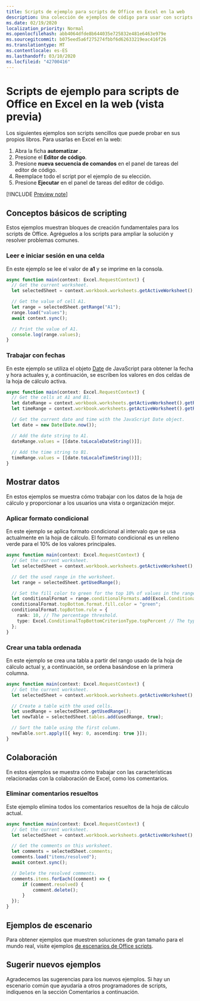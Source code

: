 ```yaml
---
title: Scripts de ejemplo para scripts de Office en Excel en la web
description: Una colección de ejemplos de código para usar con scripts de Office en Excel en la Web.
ms.date: 02/19/2020
localization_priority: Normal
ms.openlocfilehash: abb4064dfde8b644035e725832e481e6463e979e
ms.sourcegitcommit: b075eed5a6f275274fbbf6d62633219eac416f26
ms.translationtype: MT
ms.contentlocale: es-ES
ms.lasthandoff: 03/10/2020
ms.locfileid: "42700416"
---
```

# <a name="sample-scripts-for-office-scripts-in-excel-on-the-web-preview"></a>Scripts de ejemplo para scripts de Office en Excel en la web (vista previa)

Los siguientes ejemplos son scripts sencillos que puede probar en sus propios libros. Para usarlas en Excel en la web:

1. Abra la ficha **automatizar** .
2. Presione el **Editor de código**.
3. Presione **nueva secuencia de comandos** en el panel de tareas del editor de código.
4. Reemplace todo el script por el ejemplo de su elección.
5. Presione **Ejecutar** en el panel de tareas del editor de código.

[!INCLUDE [Preview note](../includes/preview-note.md)]

## <a name="scripting-basics"></a>Conceptos básicos de scripting

Estos ejemplos muestran bloques de creación fundamentales para los scripts de Office. Agréguelos a los scripts para ampliar la solución y resolver problemas comunes.

### <a name="read-and-log-one-cell"></a>Leer e iniciar sesión en una celda

En este ejemplo se lee el valor de **a1** y se imprime en la consola.

``` TypeScript
async function main(context: Excel.RequestContext) {
  // Get the current worksheet.
  let selectedSheet = context.workbook.worksheets.getActiveWorksheet();

  // Get the value of cell A1.
  let range = selectedSheet.getRange("A1");
  range.load("values");
  await context.sync();

  // Print the value of A1.
  console.log(range.values);
}
```

### <a name="work-with-dates"></a>Trabajar con fechas

En este ejemplo se utiliza el objeto [Date](https://developer.mozilla.org/docs/web/javascript/reference/global_objects/date) de JavaScript para obtener la fecha y hora actuales y, a continuación, se escriben los valores en dos celdas de la hoja de cálculo activa.

```TypeScript
async function main(context: Excel.RequestContext) {
  // Get the cells at A1 and B1.
  let dateRange = context.workbook.worksheets.getActiveWorksheet().getRange("A1");
  let timeRange = context.workbook.worksheets.getActiveWorksheet().getRange("B1");

  // Get the current date and time with the JavaScript Date object.
  let date = new Date(Date.now());

  // Add the date string to A1.
  dateRange.values = [[date.toLocaleDateString()]];
  
  // Add the time string to B1.
  timeRange.values = [[date.toLocaleTimeString()]];
}
```

## <a name="display-data"></a>Mostrar datos

En estos ejemplos se muestra cómo trabajar con los datos de la hoja de cálculo y proporcionar a los usuarios una vista o organización mejor.

### <a name="apply-conditional-formatting"></a>Aplicar formato condicional

En este ejemplo se aplica formato condicional al intervalo que se usa actualmente en la hoja de cálculo. El formato condicional es un relleno verde para el 10% de los valores principales.

```TypeScript
async function main(context: Excel.RequestContext) {
  // Get the current worksheet.
  let selectedSheet = context.workbook.worksheets.getActiveWorksheet();

  // Get the used range in the worksheet.
  let range = selectedSheet.getUsedRange();

  // Set the fill color to green for the top 10% of values in the range.
  let conditionalFormat = range.conditionalFormats.add(Excel.ConditionalFormatType.topBottom);
  conditionalFormat.topBottom.format.fill.color = "green";
  conditionalFormat.topBottom.rule = {
    rank: 10, // The percentage threshold.
    type: Excel.ConditionalTopBottomCriterionType.topPercent // The type of the top/bottom condition.
  };
}
```

### <a name="create-a-sorted-table"></a>Crear una tabla ordenada

En este ejemplo se crea una tabla a partir del rango usado de la hoja de cálculo actual y, a continuación, se ordena basándose en la primera columna.

```TypeScript
async function main(context: Excel.RequestContext) {
  // Get the current worksheet.
  let selectedSheet = context.workbook.worksheets.getActiveWorksheet();

  // Create a table with the used cells.
  let usedRange = selectedSheet.getUsedRange();
  let newTable = selectedSheet.tables.add(usedRange, true);

  // Sort the table using the first column.
  newTable.sort.apply([{ key: 0, ascending: true }]);
}
```

## <a name="collaboration"></a>Colaboración

En estos ejemplos se muestra cómo trabajar con las características relacionadas con la colaboración de Excel, como los comentarios.

### <a name="delete-resolved-comments"></a>Eliminar comentarios resueltos

Este ejemplo elimina todos los comentarios resueltos de la hoja de cálculo actual.

```TypeScript
async function main(context: Excel.RequestContext) {
  // Get the current worksheet.
  let selectedSheet = context.workbook.worksheets.getActiveWorksheet();

  // Get the comments on this worksheet.
  let comments = selectedSheet.comments;
  comments.load("items/resolved");
  await context.sync();

  // Delete the resolved comments.
  comments.items.forEach((comment) => {
      if (comment.resolved) {
          comment.delete();
      }
  });
}
```

## <a name="scenario-samples"></a>Ejemplos de escenario

Para obtener ejemplos que muestren soluciones de gran tamaño para el mundo real, visite ejemplos [de escenarios de Office scripts](scenarios/sample-scenario-overview.md).

## <a name="suggest-new-samples"></a>Sugerir nuevos ejemplos

Agradecemos las sugerencias para los nuevos ejemplos. Si hay un escenario común que ayudaría a otros programadores de scripts, indíquenos en la sección Comentarios a continuación.
